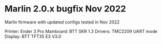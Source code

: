 # Marlin 2.0.x bugfix Nov 2022
 Marlin firmware with updated configs tested in Nov 2022
 
 Printer: Ender 3 Pro
 Mainboard: BTT SKR 1.3
 Drivers: TMC2209 UART mode
 Display: BTT TFT35 E3 V3.0
